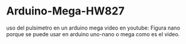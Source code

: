 # Arduino-Mega-HW827
uso del pulsimetro en un arduino mega video en youtube:
Figura nano porque se puede usar en arduino uno-nano o mega como es el video.
